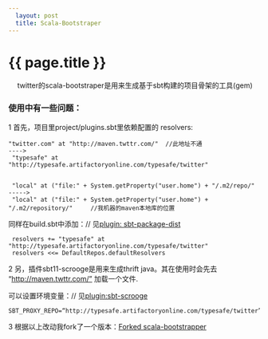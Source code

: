 ```yaml
---     
  layout: post
  title: Scala-Bootstraper
---
```

{{ page.title }}
===================
　
    twitter的scala-bootstraper是用来生成基于sbt构建的项目骨架的工具(gem)

### 使用中有一些问题：

1 首先，项目里project/plugins.sbt里依赖配置的 resolvers: 


    "twitter.com" at "http://maven.twttr.com/"  //此地址不通
    ---->
     "typesafe" at "http://typesafe.artifactoryonline.com/typesafe/twitter"


     "local" at ("file:" + System.getProperty("user.home") + "/.m2/repo/"         
    ----->
     "local" at ("file:" + System.getProperty("user.home") + "/.m2/repository/"     //我机器的maven本地库的位置


同样在build.sbt中添加：// 见[plugin: sbt-package-dist](https://github.com/twitter/sbt-package-dist/blob/master/src/main/scala/com/twitter/sbt/DefaultRepos.scala)

     resolvers += "typesafe" at "http://typesafe.artifactoryonline.com/typesafe/twitter"
     resolvers <<= DefaultRepos.defaultResolvers


2 另，插件sbt11-scrooge是用来生成thrift java。其在使用时会先去 “http://maven.twttr.com/” 加载一个文件.

可以设置环境变量：// 见[plugin:sbt-scrooge](https://github.com/twitter/sbt-scrooge/blob/master/src/main/scala/com/twitter/sbt/CompileScrooge.scala)

    SBT_PROXY_REPO=“http://typesafe.artifactoryonline.com/typesafe/twitter”


3 根据以上改动我fork了一个版本：[Forked scala-bootstrapper](https://github.com/fenfenxu/scala-bootstrapper)



